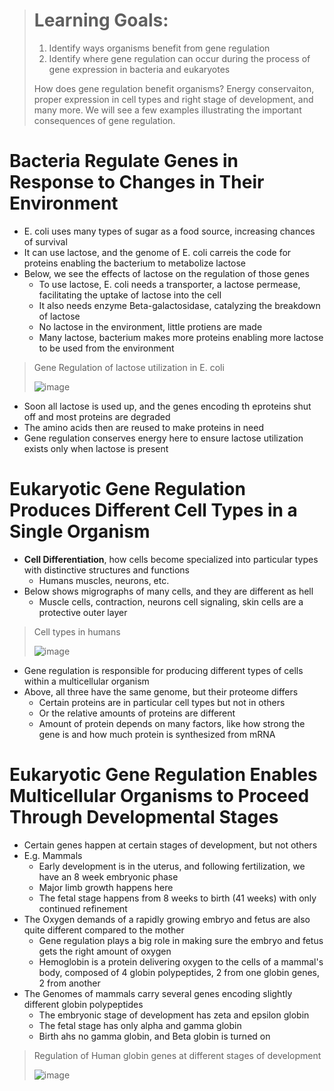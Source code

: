 > # Learning Goals:
> 1. Identify ways organisms benefit from gene regulation
> 2. Identify where gene regulation can occur during the process of gene expression in bacteria and eukaryotes
>
> How does gene regulation benefit organisms? Energy conservaiton, proper expression in cell types and right stage of development, and many more. We will see a few examples illustrating the important consequences of gene regulation.

# Bacteria Regulate Genes in Response to Changes in Their Environment
- E. coli uses many types of sugar as a food source, increasing chances of survival
- It can use lactose, and the genome of E. coli carreis the code for proteins enabling the bacterium to metabolize lactose
- Below, we see the effects of lactose on the regulation of those genes
  - To use lactose, E. coli needs a transporter, a lactose permease, facilitating the uptake of lactose into the cell
  - It also needs enzyme Beta-galactosidase, catalyzing the breakdown of lactose
  - No lactose in the environment, little protiens are made
  - Many lactose, bacterium makes more proteins enabling more lactose to be used from the environment

> Gene Regulation of lactose utilization in E. coli
>
> ![image](https://github.com/MCBasterSheet/MCBasterSheet/assets/157453648/c64c3d96-f218-40f1-9632-b3a9ae73bd47)

- Soon all lactose is used up, and the genes encoding th eproteins shut off and most proteins are degraded
- The amino acids then are reused to make proteins in need
- Gene regulation conserves energy here to ensure lactose utilization exists only when lactose is present

# Eukaryotic Gene Regulation Produces Different Cell Types in a Single Organism
- **Cell Differentiation**, how cells become specialized into particular types with distinctive structures and functions
  - Humans muscles, neurons, etc.
- Below shows migrographs of many cells, and they are different as hell
  - Muscle cells, contraction, neurons cell signaling, skin cells are a protective outer layer

> Cell types in humans
>
> ![image](https://github.com/MCBasterSheet/MCBasterSheet/assets/157453648/b776cc5c-ea4c-4d0b-9cb9-1b337327b4ed)

- Gene regulation is responsible for producing different types of cells within a multicellular organism
- Above, all three have the same genome, but their proteome differs
  - Certain proteins are in particular cell types but not in others
  - Or the relative amounts of proteins are different
  - Amount of protein depends on many factors, like how strong the gene is and how much protein is synthesized from mRNA

# Eukaryotic Gene Regulation Enables Multicellular Organisms to Proceed Through Developmental Stages
- Certain genes happen at certain stages of development, but not others
- E.g. Mammals
  - Early development is in the uterus, and following fertilization, we have an 8 week embryonic phase
  - Major limb growth happens here
  - The fetal stage happens from 8 weeks to birth (41 weeks) with only continued refinement
- The Oxygen demands of a rapidly growing embryo and fetus are also quite different compared to the mother
  - Gene regulation plays a big role in making sure the embryo and fetus gets the right amount of oxygen
  - Hemoglobin is a protein delivering oxygen to the cells of a mammal's body, composed of 4 globin polypeptides, 2 from one globin genes, 2 from another
- The Genomes of mammals carry several genes encoding slightly different globin polypeptides
  - The embryonic stage of development has zeta and epsilon globin
  - The fetal stage has only alpha and gamma globin
  - Birth ahs no gamma globin, and Beta globin is turned on

> Regulation of Human globin genes at different stages of development
>
> ![image](https://github.com/MCBasterSheet/MCBasterSheet/assets/157453648/5956f7ac-3342-413e-a2b7-78534f449942)
